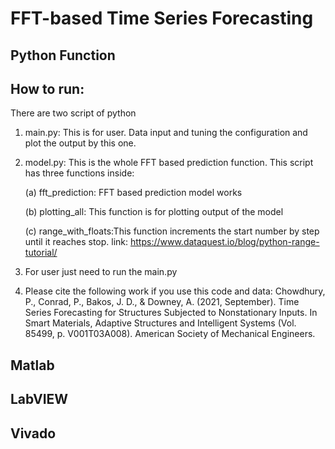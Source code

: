 # FFT-based Time Series Forecasting
## Python Function
## How to run:
There are two script of python
1. main.py:  This is for user. Data input and tuning the configuration and plot the output by this one.
2. model.py:  This is the whole FFT based prediction function.
    This script has three functions inside:
    
    (a) fft_prediction:  FFT based prediction model works
    
    (b) plotting_all:  This function is for plotting output of the model
    
    (c) range_with_floats:This function increments the start number by step until it reaches stop.
    link: https://www.dataquest.io/blog/python-range-tutorial/
3. For user just need to run the main.py
4. Please cite the following work if you use this code and data:  Chowdhury, P., Conrad, P., Bakos, J. D., & Downey, A. (2021, September). Time Series Forecasting for Structures Subjected to Nonstationary Inputs. In Smart Materials, Adaptive Structures and Intelligent Systems (Vol. 85499, p. V001T03A008). American Society of Mechanical Engineers.




## Matlab

## LabVIEW

## Vivado



